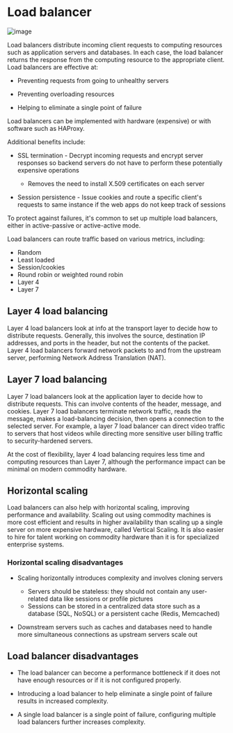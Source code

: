 # Load balancer

![image](https://github.com/user-attachments/assets/0544beef-068d-4411-a9e7-25c21fb295dc)

Load balancers distribute incoming client requests to computing resources such as application servers and databases. In each case, the load balancer returns the response from the computing resource to the appropriate client. Load balancers are effective at:

- Preventing requests from going to unhealthy servers

- Preventing overloading resources

- Helping to eliminate a single point of failure

Load balancers can be implemented with hardware (expensive) or with software such as HAProxy.

Additional benefits include:

- SSL termination - Decrypt incoming requests and encrypt server responses so backend servers do not have to perform these potentially expensive operations
  - Removes the need to install X.509 certificates on each server

- Session persistence - Issue cookies and route a specific client's requests to same instance if the web apps do not keep track of sessions

To protect against failures, it's common to set up multiple load balancers, either in active-passive or active-active mode.

Load balancers can route traffic based on various metrics, including:

- Random
- Least loaded
- Session/cookies
- Round robin or weighted round robin
- Layer 4
- Layer 7

## Layer 4 load balancing

Layer 4 load balancers look at info at the transport layer to decide how to distribute requests. Generally, this involves the source, destination IP addresses, and ports in the header, but not the contents of the packet. Layer 4 load balancers forward network packets to and from the upstream server, performing Network Address Translation (NAT).

## Layer 7 load balancing

Layer 7 load balancers look at the application layer to decide how to distribute requests. This can involve contents of the header, message, and cookies. Layer 7 load balancers terminate network traffic, reads the message, makes a load-balancing decision, then opens a connection to the selected server. For example, a layer 7 load balancer can direct video traffic to servers that host videos while directing more sensitive user billing traffic to security-hardened servers.

At the cost of flexibility, layer 4 load balancing requires less time and computing resources than Layer 7, although the performance impact can be minimal on modern commodity hardware.

## Horizontal scaling

Load balancers can also help with horizontal scaling, improving performance and availability. Scaling out using commodity machines is more cost efficient and results in higher availability than scaling up a single server on more expensive hardware, called Vertical Scaling. It is also easier to hire for talent working on commodity hardware than it is for specialized enterprise systems.

### Horizontal scaling disadvantages

- Scaling horizontally introduces complexity and involves cloning servers
  - Servers should be stateless: they should not contain any user-related data like sessions or profile pictures
  - Sessions can be stored in a centralized data store such as a database (SQL, NoSQL) or a persistent cache (Redis, Memcached)

- Downstream servers such as caches and databases need to handle more simultaneous connections as upstream servers scale out

## Load balancer disadvantages

- The load balancer can become a performance bottleneck if it does not have enough resources or if it is not configured properly.

- Introducing a load balancer to help eliminate a single point of failure results in increased complexity.

- A single load balancer is a single point of failure, configuring multiple load balancers further increases complexity.

